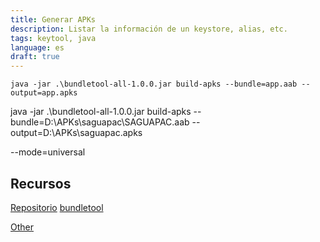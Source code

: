 ```yaml
---
title: Generar APKs
description: Listar la información de un keystore, alias, etc.
tags: keytool, java
language: es
draft: true
---
```


```
java -jar .\bundletool-all-1.0.0.jar build-apks --bundle=app.aab --output=app.apks
```

java -jar .\bundletool-all-1.0.0.jar build-apks --bundle=D:\APKs\saguapac\SAGUAPAC.aab --output=D:\APKs\saguapac.apks

--mode=universal


## Recursos

[Repositorio](https://github.com/google/bundletool/releases)
[bundletool](https://developer.android.com/studio/command-line/bundletool)

[Other](https://stackoverflow.com/questions/53040047/generate-apk-file-from-aab-file-android-app-bundle
)